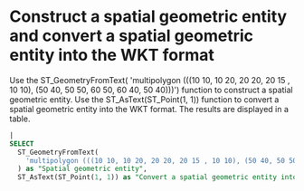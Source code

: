 # Construct a spatial geometric entity and convert a spatial geometric entity into the WKT format

Use the ST_GeometryFromText( 'multipolygon (((10 10, 10 20, 20 20, 20 15 , 10 10), (50 40, 50 50, 60 50, 60 40, 50 40)))') function to construct a spatial geometric entity.
Use the ST_AsText(ST_Point(1, 1)) function to convert a spatial geometric entity into the WKT format.
The results are displayed in a table.

```SQL
|
SELECT
  ST_GeometryFromText(
    'multipolygon (((10 10, 10 20, 20 20, 20 15 , 10 10), (50 40, 50 50, 60 50, 60 40, 50 40)))'
  ) as "Spatial geometric entity",
  ST_AsText(ST_Point(1, 1)) as "Convert a spatial geometric entity into the WKT format"
```

